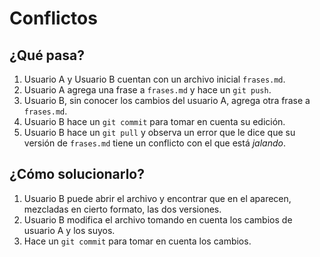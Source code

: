 # Conflictos
## ¿Qué pasa?
1. Usuario A y Usuario B cuentan con un archivo inicial `frases.md`.
2. Usuario A agrega una frase a `frases.md` y hace un `git push`.
3. Usuario B, sin conocer los cambios del usuario A, agrega otra frase
   a `frases.md`.
4. Usuario B hace un `git commit` para tomar en cuenta su edición.
5. Usuario B hace un `git pull` y observa un error que le dice que su
   versión de `frases.md` tiene un conflicto con el que está
   _jalando_.
## ¿Cómo solucionarlo?
1. Usuario B puede abrir el archivo y encontrar que en el aparecen,
   mezcladas en cierto formato, las dos versiones.
2. Usuario B modifica el archivo tomando en cuenta los cambios de usuario A y los
   suyos.
3. Hace un `git commit` para tomar en cuenta los cambios.
